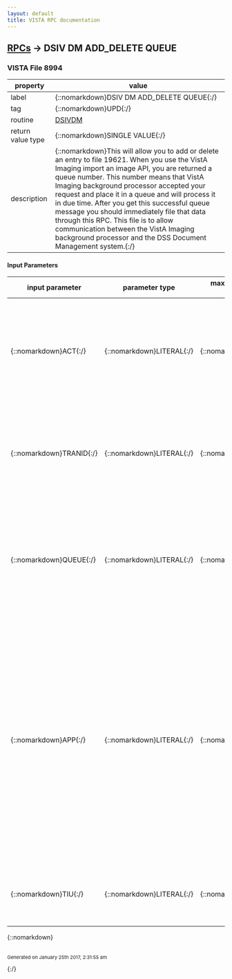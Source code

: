 ```yaml
---
layout: default
title: VISTA RPC documentation
---
```




## [RPCs](TableOfContent.md) &#8594; DSIV DM ADD_DELETE QUEUE 



### VISTA File 8994 


 property | value 
--- | --- 
 label | {::nomarkdown}DSIV DM ADD_DELETE QUEUE{:/}
 tag | {::nomarkdown}UPD{:/}
 routine | [DSIVDM](http://code.osehra.org/dox/Routine_DSIVDM_source.html)
 return value type | {::nomarkdown}SINGLE VALUE{:/}
 description | {::nomarkdown}This will allow you to add or delete an entry to file 19621.  When you use the VistA Imaging import an image API, you are returned a queue number.  This number means that VistA Imaging background processor accepted your request and place it in a queue and will process it in due time.  After you get this successful queue message you should immediately file that data through this RPC. This file is to allow communication between the VistA Imaging background processor and the DSS Document Management system.{:/}

#### Input Parameters

| input parameter | parameter type | maximum data length | required | description | 
| --- | --- | --- | --- | --- | 
| {::nomarkdown}ACT{:/} | {::nomarkdown}LITERAL{:/} | {::nomarkdown}1{:/} | {::nomarkdown}true{:/} | {::nomarkdown}This is the action that should be taken.  The default value if not passed is A.  ACT = A then add a record to file 19621 - TRANID and QUEUE required  ACT = D then delete a record in file 19621 - TRANID is only required{:/} | 
| {::nomarkdown}TRANID{:/} | {::nomarkdown}LITERAL{:/} | {::nomarkdown}50{:/} | {::nomarkdown}true{:/} | {::nomarkdown}This is the transaction ID you passed to the VistA Imaging import API.  It must be in the format DSS;xxxxxx This is optional.  If it is not passed, then a transaction ID will be built from the APP parameter.{:/} | 
| {::nomarkdown}QUEUE{:/} | {::nomarkdown}LITERAL{:/} | {::nomarkdown}20{:/} | {::nomarkdown}true{:/} | {::nomarkdown}This is only required if you have successfully queued an import request to VistA Imaging.  VistA Imaging import API will return you a QUEUE number.  This is only required if you are adding a record to file 19606.{:/} | 
| {::nomarkdown}APP{:/} | {::nomarkdown}LITERAL{:/} | {::nomarkdown}7{:/} | {::nomarkdown}true{:/} | {::nomarkdown}This is optional only for DocManager.  For all othr DSS applications, this is required. DSS Product Prefixes for VistA Imaging:  Product Name                            Product Prefix  DocManager                              DM  CNT                                     CNT  Total Notes                             TNT  PFCS                                    PFCS  PTF                                     PTF  VRM                                     VRM  DRM                                     DRM  Dental Treatment Planner                DTP  TRM                                     TRM  PSS                                     PSS  ROI                                     ROI  MHTP                                    MHTP  Draeger                                 DRG  VistA Gateway/ProVation                 VGPRO  VistA Gateway/QuadraMed                 VGQM  VistA Gateway/Intisiq                   VGINQ  VistA Gateway/TheraDoc                  VGTHD{:/} | 
| {::nomarkdown}TIU{:/} | {::nomarkdown}LITERAL{:/} | {::nomarkdown}12{:/} | {::nomarkdown}true{:/} | {::nomarkdown}This field contains the pointer to the TIU DOCUMENT (#8925) file if the image has an associated note.{:/} | 

{::nomarkdown} <br/><br/><p style="font-size: 11px">Generated on January 25th 2017, 2:31:55 am</p>{:/}